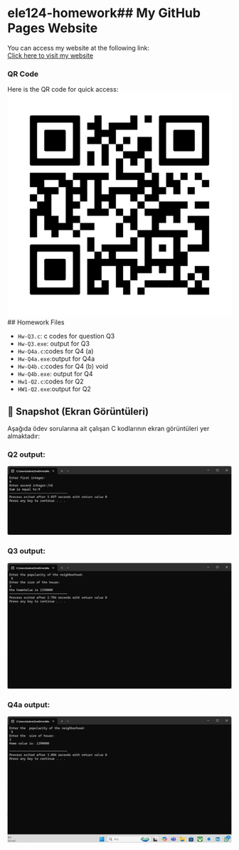 # ele124-homework## My GitHub Pages Website  

You can access my website at the following link:  
[Click here to visit my website]( https://kubrakarakus5.github.io/ele124-homework/)

### QR Code  
Here is the QR code for quick access:  
![QR Code](frame.png)## Homework Files

- `Hw-Q3.c`: c codes for question Q3
- `Hw-Q3.exe`: output for Q3
- `Hw-Q4a.c`:codes for Q4 (a)
- `Hw-Q4a.exe`:output for Q4a
- `Hw-Q4b.c`:codes for Q4 (b) void 
- `Hw-Q4b.exe`: output for Q4
- `Hw1-Q2.c`:codes for Q2
- `HW1-Q2.exe`:output for Q2

## 📸 Snapshot (Ekran Görüntüleri)

Aşağıda ödev sorularına ait çalışan C kodlarının ekran görüntüleri yer almaktadır:

### Q2 output:
![Q2](2025-03-22.png)

### Q3 output:
![Q3](Q3.png)

### Q4a output:
![Q4](Q4.png)



